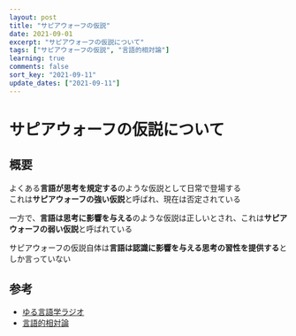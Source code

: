 ```yaml
---
layout: post
title: "サピアウォーフの仮説"
date: 2021-09-01
excerpt: "サピアウォーフの仮説について"
tags: ["サピアウォーフの仮説", "言語的相対論"]
learning: true
comments: false
sort_key: "2021-09-11"
update_dates: ["2021-09-11"]
---
```


# サピアウォーフの仮説について

## 概要
よくある**言語が思考を規定する**のような仮説として日常で登場する  
これは**サピアウォーフの強い仮説**と呼ばれ、現在は否定されている  

一方で、**言語は思考に影響を与える**のような仮説は正しいとされ、これは**サピアウォーフの弱い仮説**と呼ばれている  

サピアウォーフの仮説自体は**言語は認識に影響を与える思考の習性を提供する**としか言っていない  

## 参考
 - [ゆる言語学ラジオ](https://www.youtube.com/channel/UCmpkIzF3xFzhPez7gXOyhVg)
 - [言語的相対論](https://ja.wikipedia.org/wiki/%E8%A8%80%E8%AA%9E%E7%9A%84%E7%9B%B8%E5%AF%BE%E8%AB%96)
